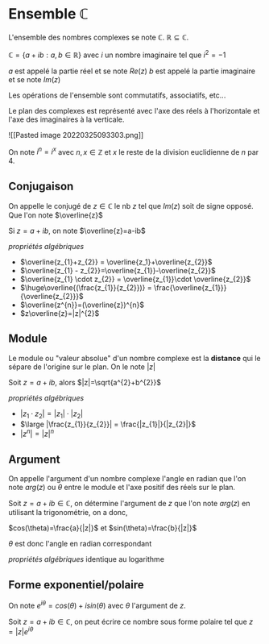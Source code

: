 # Ensemble $\mathbb{C}$

L'ensemble des nombres complexes se note $\mathbb{C}$. 
$\mathbb{R} \subseteq \mathbb{C}$.

$\mathbb{C} = \{ a+ib : a,b \in \mathbb{R}\}$ avec $i$ un nombre imaginaire tel que $i^2=-1$

$a$ est appelé la partie réel et se note $Re(z)$
$b$ est appelé la partie imaginaire et se note $Im(z)$

Les opérations de l'ensemble sont commutatifs, associatifs, etc...

Le plan des complexes est représenté avec l'axe des réels à l'horizontale et l'axe des imaginaires à la verticale.

![[Pasted image 20220325093303.png]]

On note $i^{n}=i^{x}$ avec $n,x \in \mathbb{Z}$ et $x$ le reste de la division euclidienne de $n$ par $4$.

## Conjugaison
On appelle le conjugé de $z \in \mathbb{C}$ le nb $z$ tel que $Im(z)$ soit de signe opposé.
Que l'on note $\overline{z}$

Si $z=a+ib$, on note $\overline{z}=a-ib$

*propriétés algébriques*

- $\overline{z_{1}+z_{2}} = \overline{z_1}+\overline{z_{2}}$
- $\overline{z_{1} - z_{2}}=\overline{z_{1}}-\overline{z_{2}}$
- $\overline{z_{1} \cdot z_{2}} = \overline{z_{1}}\cdot \overline{z_{2}}$
- $\huge\overline{(\frac{z_{1}}{z_{2}})} = \frac{\overline{z_{1}}}{\overline{z_{2}}}$
- $\overline{z^{n}}=(\overline{z})^{n}$
- $z\overline{z}=|z|^{2}$


## Module
Le module ou "valeur absolue" d'un nombre complexe est la **distance** qui le sépare de l'origine sur le plan.
On le note $|z|$

Soit $z=a+ib$, alors $|z|=\sqrt{a^{2}+b^{2}}$

*propriétés algébriques*

- $|z_{1}\cdot z_{2}| = |z_{1}| \cdot |z_{2}|$
- $\large |\frac{z_{1}}{z_{2}}| = \frac{|z_{1}|}{|z_{2}|}$
- $|z^{n}|=|z|^{n}$


## Argument
On appelle l'argument d'un nombre complexe l'angle en radian que l'on note $arg(z)$ ou $\theta$ entre le module et l'axe positif des réels sur le plan.

Soit $z=a+ib \in \mathbb{C}$, on détermine l'argument de $z$ que l'on note $arg(z)$ en utilisant la trigonométrie, on a donc,

$cos(\theta)=\frac{a}{|z|}$ et $sin(\theta)=\frac{b}{|z|}$

$\theta$ est donc l'angle en radian correspondant

*propriétés algébriques* identique au logarithme

## Forme exponentiel/polaire
On note $e^{i\theta}=cos(\theta)+i sin(\theta)$ avec $\theta$ l'argument de $z$.

Soit $z=a+ib \in \mathbb{C}$, on peut écrire ce nombre sous forme polaire tel que $z=|z|e^{i\theta}$



